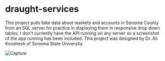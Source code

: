 # draught-services
This project pulls fake data about markets and accounts in Sonoma County from an SQL server for practice in displaying them in responsive drop down tables. I don't currently have the API running on any server so a screenshot of the app running has been included. This project was designed by Dr. Ali Kooshesh of Sonoma State University.

![Capture](https://user-images.githubusercontent.com/51389011/222005809-e189317c-c668-432b-b2b5-83ed66cfcc79.PNG)
